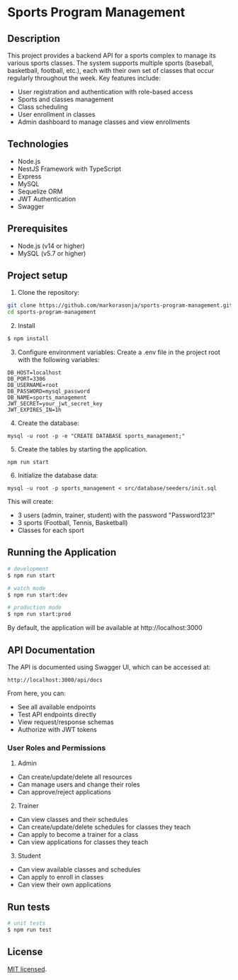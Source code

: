 # Sports Program Management

## Description

This project provides a backend API for a sports complex to manage its various sports classes. The system supports multiple sports (baseball, basketball, football, etc.), each with their own set of classes that occur regularly throughout the week.
Key features include:

- User registration and authentication with role-based access
- Sports and classes management
- Class scheduling
- User enrollment in classes
- Admin dashboard to manage classes and view enrollments

## Technologies

- Node.js
- NestJS Framework with TypeScript
- Express
- MySQL
- Sequelize ORM
- JWT Authentication
- Swagger

## Prerequisites

- Node.js (v14 or higher)
- MySQL (v5.7 or higher)

## Project setup

1. Clone the repository:
```bash
git clone https://github.com/markorasonja/sports-program-management.git
cd sports-program-management
```

2. Install
```bash
$ npm install
```

3. Configure environment variables: Create a .env file in the project root with the following variables:

```
DB_HOST=localhost
DB_PORT=3306
DB_USERNAME=root
DB_PASSWORD=mysql_password
DB_NAME=sports_management
JWT_SECRET=your_jwt_secret_key
JWT_EXPIRES_IN=1h
```

4. Create the database:
```
mysql -u root -p -e "CREATE DATABASE sports_management;"
```

5. Create the tables by starting the application.
```
npm run start
```

6. Initialize the database data:
```
mysql -u root -p sports_management < src/database/seeders/init.sql
```

This will create:
- 3 users (admin, trainer, student) with the password "Password123!"
- 3 sports (Football, Tennis, Basketball)
- Classes for each sport


## Running the Application

```bash
# development
$ npm run start

# watch mode
$ npm run start:dev

# production mode
$ npm run start:prod
```

By default, the application will be available at http://localhost:3000


## API Documentation
The API is documented using Swagger UI, which can be accessed at:
```
http://localhost:3000/api/docs
```

From here, you can:
- See all available endpoints
- Test API endpoints directly
- View request/response schemas
- Authorize with JWT tokens


### User Roles and Permissions
1. Admin
- Can create/update/delete all resources
- Can manage users and change their roles
- Can approve/reject applications

2. Trainer
- Can view classes and their schedules
- Can create/update/delete schedules for classes they teach
- Can apply to become a trainer for a class
- Can view applications for classes they teach

3. Student
- Can view available classes and schedules
- Can apply to enroll in classes
- Can view their own applications


## Run tests

```bash
# unit tests
$ npm run test
```


## License
[MIT licensed](https://github.com/nestjs/nest/blob/master/LICENSE).
